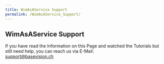 ```yaml
---
title: WimAsAService Support
permalink: /WimAsAService_Support/
---
```


## WimAsAService Support

If you have read the Information on this Page and watched the Tutorials
but still need help, you can reach us via E-Mail:  
[support@basevision.ch](mailto:support@basevision.ch?Subject=Support%20Request%20for%20WimAsAService)